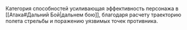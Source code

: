 Категория способностей усиливающая эффективность персонажа в [[Атака#Дальний Бой|дальнем бою]], благодаря расчету траекторию полета стрельбы и поражению уязвимых точек противника. 
